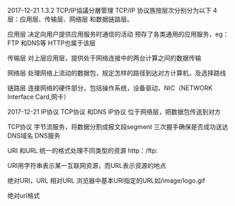 2017-12-21
1.3.2 TCP/IP協議分層管理
TCP/IP 协议族按层次分别分为以下 4 层：应用层、传输层、网络层
和数据链路层。

应用层
决定向用户提供应用服务时通信的活动
预存了各类通用的应用服务，eg：FTP 和DNS等
HTTP也属于该层

传输层
对上层应用层，提供处于网络连接中的两台计算之间的数据传输

网络层
处理网络上流动的数据包，规定怎样的路径到达对方计算机，及选择路线

链路层
连接网络的硬件部分，包括操作系统，设备驱动，NIC（NETWORK Interface Card,网卡）


2017-12-21
IP协议 TCP协议 和DNS
IP协议
位于网络层，把数据包传送到对方

TCP协议
字节流服务，将数据分割成报文段segment
三次握手确保是否成功送达
DNS域名
DNS服务

URI 和URL
统一的格式处理不同类型的资源
http：/ftp:

URI用字符串表示某一互联网资源，而URL表示资源的地点

绝对URI，URL 相对URL
浏览器中基本URI指定的URL如/image/logo.gif

绝对url格式

